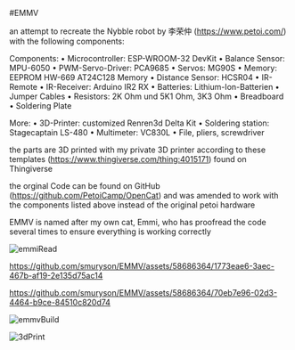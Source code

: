 #EMMV

an attempt to recreate the Nybble robot by 李荣仲 (https://www.petoi.com/) with the following components:

Components:
• Microcontroller: ESP-WROOM-32 DevKit
• Balance Sensor: MPU-6050
• PWM-Servo-Driver: PCA9685
• Servos: MG90S
• Memory: EEPROM HW-669 AT24C128 Memory
• Distance Sensor: HCSR04
• IR-Remote
• IR-Receiver: Arduino IR2 RX
• Batteries: Lithium-Ion-Batterien
• Jumper Cables
• Resistors: 2K Ohm und 5K1 Ohm, 3K3 Ohm
• Breadboard
• Soldering Plate

More:
• 3D-Printer: customized Renren3d Delta Kit
• Soldering station: Stagecaptain LS-480
• Multimeter: VC830L
• File, pliers, screwdriver

the parts are 3D printed with my private 3D printer according to these templates (https://www.thingiverse.com/thing:4015171) found on Thingiverse

the orginal Code can be found on GitHub (https://github.com/PetoiCamp/OpenCat) and was amended to work with the components listed above instead of the original petoi hardware

EMMV is named after my own cat, Emmi, who has proofread the code several times to ensure everything is working correctly

![emmiRead](https://github.com/smuryson/EMMV/assets/58686364/3da2768f-80d5-4010-8e22-49779ca2a14f)

https://github.com/smuryson/EMMV/assets/58686364/1773eae6-3aec-467b-af19-2e135d75ac14

https://github.com/smuryson/EMMV/assets/58686364/70eb7e96-02d3-4464-b9ce-84510c820d74

![emmvBuild](https://github.com/smuryson/EMMV/assets/58686364/1d87c107-2b03-4202-a729-68d4b8a310a4)

![3dPrint](https://github.com/smuryson/EMMV/assets/58686364/125c5fad-1bb8-4bf7-b41c-dc0a0a210e24)


